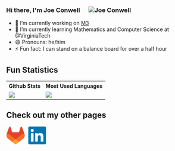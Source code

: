 ### Hi there, I'm Joe Conwell <span>&nbsp;&nbsp;&nbsp;&nbsp;</span><span align="right"> <img src="https://komarev.com/ghpvc/?username=jmc529" alt="Joe Conwell" /> </span>


- 🔭 I’m currently working on <a href="https://github.com/jmc529/m3">M3</a>
- 🌱 I’m currently learning Mathematics and Computer Science at @VirginiaTech
- 😄 Pronouns: he/him
- ⚡ Fun fact: I can stand on a balance board for over a half hour

<!--
- 🔭 I’m currently working on ...
- 🌱 I’m currently learning ...
- 👯 I’m looking to collaborate on ...
- 🤔 I’m looking for help with ...
- 💬 Ask me about ...
- 📫 How to reach me: ...
- 😄 Pronouns: ...
- ⚡ Fun fact: ...

-->


## Fun Statistics

<table align="center">
<tr>
<th> Github Stats </th>
<th> Most Used Languages </th>
</tr>
<tr>
<td>
<img align="center" src="https://github-readme-stats.vercel.app/api?username=jmc529&show_icons=true&t&theme=calm&hide_title=true&hide_rank=true&include_all_commits=true&count_private=true&disable_animations=true">

</td>
<td>

<img align="center" src="https://github-readme-stats.vercel.app/api/top-langs/?username=jmc529&layout=compact&theme=calm&hide_title=true">

</td>
</tr>
</table>

## Check out my other pages
<a href="https://gitlab.com/jmc529"><img src="https://github.com/devicons/devicon/blob/master/icons/gitlab/gitlab-original.svg?raw=true" width="50"></a><span>&nbsp;&nbsp;</span><a href="https://www.linkedin.com/in/joe-conwell/"><img src="https://github.com/devicons/devicon/blob/master/icons/linkedin/linkedin-original.svg?raw=true" width="50"></a>
